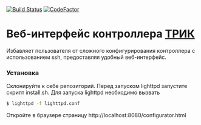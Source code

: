 [![Build Status](https://travis-ci.org/trikset/trik-webpanel.svg?branch=master)](https://travis-ci.org/trikset/trik-webpanel)
[![CodeFactor](https://www.codefactor.io/repository/github/trikset/trik-webpanel/badge/master)](https://www.codefactor.io/repository/github/trikset/trik-webpanel/overview/master)


# Веб-интерфейс контроллера [ТРИК](https://github.com/trikset)

Избавляет пользователя от сложного конфигурирования контроллера с использованием ssh, предоставляя удобный веб-интерфейс.

### Установка

Склонируйте к себе репозиторий.
Перед запуском lighttpd запустите скрипт install.sh.
Для запуска lighttpd необходимо вызвать 
```sh
$ lighttpd -f lighttpd.conf
```
Откройте в браузере страницу  http://localhost:8080/configurator.html
